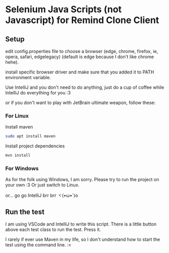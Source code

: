 # Selenium Java Scripts (not Javascript) for Remind Clone Client

## Setup

edit config.properties file to choose a browser (edge, chrome, firefox, ie, opera, safari, edgelegacy) (default is edge because I don't like chrome hehe).

install specific browser driver and make sure that you added it to PATH environment variable.

Use IntelliJ and you don't need to do anything, just do a cup of coffee while IntelliJ do everything for you :3

or if you don't want to play with JetBrain ultimate weapon, follow these:

### For Linux

Install maven

```sh
sudo apt install maven
```

Install project dependencies

```sh
mvn install
```

### For Windows

As for the folk using Windows, I am sorry. Please try to run the project on your own :3 Or just switch to Linux.

or... go go IntelliJ brr brr ヾ(•ω•`)o

## Run the test

I am using VSCode and IntelliJ to write this script. There is a little button above each test class to run the test. Press it.

I rarely if ever use Maven in my life, so I don't understand how to start the test using the command line. :<
